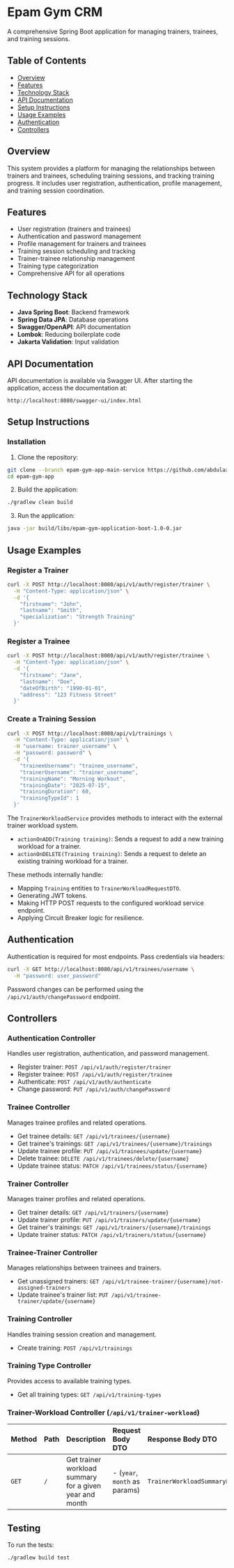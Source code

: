 # Epam Gym CRM

A comprehensive Spring Boot application for managing trainers, trainees, and training sessions.

## Table of Contents

- [Overview](#overview)
- [Features](#features)
- [Technology Stack](#technology-stack)
- [API Documentation](#api-documentation)
- [Setup Instructions](#setup-instructions)
- [Usage Examples](#usage-examples)
- [Authentication](#authentication)
- [Controllers](#controllers)

## Overview

This system provides a platform for managing the relationships between trainers and trainees, scheduling training
sessions, and tracking training progress. It includes user registration, authentication, profile management, and
training session coordination.

## Features

- User registration (trainers and trainees)
- Authentication and password management
- Profile management for trainers and trainees
- Training session scheduling and tracking
- Trainer-trainee relationship management
- Training type categorization
- Comprehensive API for all operations

## Technology Stack

- **Java Spring Boot**: Backend framework
- **Spring Data JPA**: Database operations
- **Swagger/OpenAPI**: API documentation
- **Lombok**: Reducing boilerplate code
- **Jakarta Validation**: Input validation

## API Documentation

API documentation is available via Swagger UI. After starting the application, access the documentation at:

```
http://localhost:8080/swagger-ui/index.html
```

## Setup Instructions

### Installation

1. Clone the repository:

```bash
git clone --branch epam-gym-app-main-service https://github.com/abdulaxad-epam/epam-gym-app.git 
cd epam-gym-app
```

2. Build the application:

```bash
./gradlew clean build
```

3. Run the application:

```bash
java -jar build/libs/epam-gym-application-boot-1.0-0.jar
```

## Usage Examples

### Register a Trainer

```bash
curl -X POST http://localhost:8080/api/v1/auth/register/trainer \
  -H "Content-Type: application/json" \
  -d '{
    "firstname": "John",
    "lastname": "Smith",
    "specialization": "Strength Training"
  }'
```

### Register a Trainee

```bash
curl -X POST http://localhost:8080/api/v1/auth/register/trainee \
  -H "Content-Type: application/json" \
  -d '{
    "firstname": "Jane",
    "lastname": "Doe",
    "dateOfBirth": "1990-01-01",
    "address": "123 Fitness Street"
  }'
```

### Create a Training Session

```bash
curl -X POST http://localhost:8080/api/v1/trainings \
  -H "Content-Type: application/json" \
  -H "username: trainer_username" \
  -H "password: password" \
  -d '{
    "traineeUsername": "trainee_username",
    "trainerUsername": "trainer_username",
    "trainingName": "Morning Workout",
    "trainingDate": "2025-07-15",
    "trainingDuration": 60,
    "trainingTypeId": 1
  }'
```

The `TrainerWorkloadService` provides methods to interact with the external trainer workload system.

* `actionOnADD(Training training)`: Sends a request to add a new training workload for a trainer.
* `actionOnDELETE(Training training)`: Sends a request to delete an existing training workload for a trainer.

These methods internally handle:

* Mapping `Training` entities to `TrainerWorkloadRequestDTO`.
* Generating JWT tokens.
* Making HTTP POST requests to the configured workload service endpoint.
* Applying Circuit Breaker logic for resilience.

## Authentication

Authentication is required for most endpoints. Pass credentials via headers:

```bash
curl -X GET http://localhost:8080/api/v1/trainees/username \
  -H "password: user_password"
```

Password changes can be performed using the `/api/v1/auth/changePassword` endpoint.

## Controllers

### Authentication Controller

Handles user registration, authentication, and password management.

- Register trainer: `POST /api/v1/auth/register/trainer`
- Register trainee: `POST /api/v1/auth/register/trainee`
- Authenticate: `POST /api/v1/auth/authenticate`
- Change password: `PUT /api/v1/auth/changePassword`

### Trainee Controller

Manages trainee profiles and related operations.

- Get trainee details: `GET /api/v1/trainees/{username}`
- Get trainee's trainings: `GET /api/v1/trainees/{username}/trainings`
- Update trainee profile: `PUT /api/v1/trainees/update/{username}`
- Delete trainee: `DELETE /api/v1/trainees/delete/{username}`
- Update trainee status: `PATCH /api/v1/trainees/status/{username}`

### Trainer Controller

Manages trainer profiles and related operations.

- Get trainer details: `GET /api/v1/trainers/{username}`
- Update trainer profile: `PUT /api/v1/trainers/update/{username}`
- Get trainer's trainings: `GET /api/v1/trainers/{username}/trainings`
- Update trainer status: `PATCH /api/v1/trainers/status/{username}`

### Trainee-Trainer Controller

Manages relationships between trainees and trainers.

- Get unassigned trainers: `GET /api/v1/trainee-trainer/{username}/not-assigned-trainers`
- Update trainee's trainer list: `PUT /api/v1/trainee-trainer/update/{username}`

### Training Controller

Handles training session creation and management.

- Create training: `POST /api/v1/trainings`

### Training Type Controller

Provides access to available training types.

- Get all training types: `GET /api/v1/training-types`

### Trainer-Workload Controller (`/api/v1/trainer-workload`)

| Method | Path | Description                                             | Request Body DTO              | Response Body DTO                   |
|:-------|:-----|:--------------------------------------------------------|:------------------------------|:------------------------------------|
| `GET`  | `/`  | Get trainer workload summary for a given year and month | - (`year`, `month` as params) | `TrainerWorkloadSummaryResponseDTO` |

## Testing

To run the tests:

```bash
./gradlew build test